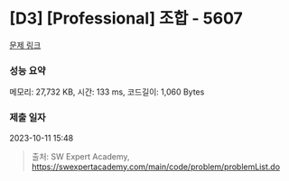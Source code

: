 # [D3] [Professional] 조합 - 5607 

[문제 링크](https://swexpertacademy.com/main/code/problem/problemDetail.do?contestProbId=AWXGKdbqczEDFAUo) 

### 성능 요약

메모리: 27,732 KB, 시간: 133 ms, 코드길이: 1,060 Bytes

### 제출 일자

2023-10-11 15:48



> 출처: SW Expert Academy, https://swexpertacademy.com/main/code/problem/problemList.do